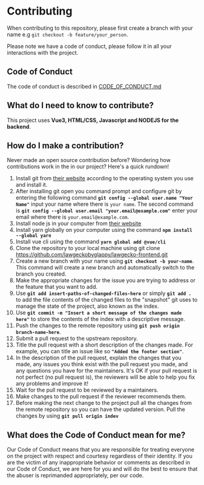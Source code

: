 # Contributing

When contributing to this repository, please first create a branch with your name e.g `git checkout -b feature/your_person`.

Please note we have a code of conduct, please follow it in all your interactions with the project.

## Code of Conduct

The code of conduct is described in [CODE_OF_CONDUCT.md](CODE_OF_CONDUCT.md)

## What do I need to know to contribute?

This project uses **Vue3, HTML/CSS, Javascript and NODEJS for the backend**.

## How do I make a contribution?

Never made an open source contribution before? Wondering how contributions work in the in our project? Here's a quick rundown!

1. Install git from [their website](https://git-scm.com/downloads) according to the operating system you use and install it.
2. After installing git open you command prompt and configure git by entering the following command **`git config --global user.name "Your Name"`** input your name where there is `your name`.
   The second command is **`git config --global user.email "your.email@example.com"`** enter your email where there is `your.email@example.com`.
3. Install node js in your computer from [their website](https://nodejs.org/en)
4. Install yarn globally on your computer using the command **`npm install --global yarn`**
5. Install vue cli using the command **`yarn global add @vue/cli`**
6. Clone the repository to your local machine using git clone https://github.com/lawgeckobyglappy/lawgecko-frontend.git
7. Create a new branch with your name using **`git checkout -b your-name`**. This command will create a new branch and automatically switch to the branch you created.
8. Make the appropriate changes for the issue you are trying to address or the feature that you want to add.
9. Use **`git add insert-paths-of-changed-files-here`** or simply **`git add .`** to add the file contents of the changed files to the "snapshot" git uses to manage the state of the project, also known as the index.
10. Use **`git commit -m "Insert a short message of the changes made here"`** to store the contents of the index with a descriptive message.
11. Push the changes to the remote repository using **`git push origin branch-name-here`**.
12. Submit a pull request to the upstream repository.
13. Title the pull request with a short description of the changes made. For example, you can title an issue like so **`"Added the footer section"`**.
14. In the description of the pull request, explain the changes that you made, any issues you think exist with the pull request you made, and any questions you have for the maintainers. It's OK if your pull request is not perfect (no pull request is), the reviewers will be able to help you fix any problems and improve it!
15. Wait for the pull request to be reviewed by a maintainers.
16. Make changes to the pull request if the reviewer recommends them.
17. Before making the next change to the project pull all the changes from the remote repository so you can have the updated version. Pull the changes by using **`git pull origin indev`**

## What does the Code of Conduct mean for me?

Our Code of Conduct means that you are responsible for treating everyone on the project with respect and courtesy regardless of their identity. If you are the victim of any inappropriate behavior or comments as described in our Code of Conduct, we are here for you and will do the best to ensure that the abuser is reprimanded appropriately, per our code.
